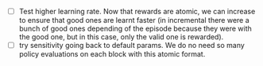 - [ ] Test higher learning rate. Now that rewards are atomic, we can increase to ensure that good ones are learnt faster (in incremental there were a bunch of good ones depending of the episode because they were with the good one, but in this case, only the valid one is rewarded).
- [ ] try sensitivity going back to default params. We do no need so many policy evaluations on each block with this atomic format.